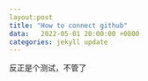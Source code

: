 ```yaml
---
layout:post
title: "How to connect github"
data:   2022-05-01 20:00:00 +0800
categories: jekyll update
---
```


反正是个测试，不管了
